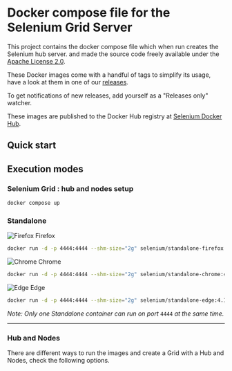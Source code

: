 # Docker compose file for the Selenium Grid Server

This project contains the docker compose file which when run creates the Selenium hub server.
and made the source code freely available under the [Apache License 2.0](LICENSE.md).

These Docker images come with a handful of tags to simplify its usage, have a look at them in one of
our [releases](https://github.com/SeleniumHQ/docker-selenium/releases/tag/4.10.0-20230607).

To get notifications of new releases, add yourself as a "Releases only" watcher.

These images are published to the Docker Hub registry at [Selenium Docker Hub](https://hub.docker.com/u/selenium).

## Quick start

## Execution modes

### Selenium Grid : hub and nodes setup

```bash
docker compose up
```

### Standalone

![Firefox](https://raw.githubusercontent.com/alrra/browser-logos/main/src/firefox/firefox_24x24.png) Firefox
```bash
docker run -d -p 4444:4444 --shm-size="2g" selenium/standalone-firefox:4.10.0-20230607
```

![Chrome](https://raw.githubusercontent.com/alrra/browser-logos/main/src/chrome/chrome_24x24.png) Chrome
```bash
docker run -d -p 4444:4444 --shm-size="2g" selenium/standalone-chrome:4.10.0-20230607
```

![Edge](https://raw.githubusercontent.com/alrra/browser-logos/main/src/edge/edge_24x24.png) Edge
```bash
docker run -d -p 4444:4444 --shm-size="2g" selenium/standalone-edge:4.10.0-20230607
```

_Note: Only one Standalone container can run on port_ `4444` _at the same time._

___

### Hub and Nodes

There are different ways to run the images and create a Grid with a Hub and Nodes, check the following options.


